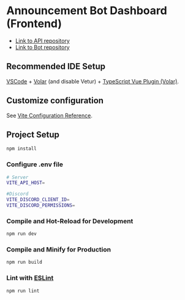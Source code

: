 # Announcement Bot Dashboard (Frontend)

- [Link to API repository](https://github.com/bubbzDotDev/bot-dashboard-api)
- [Link to Bot repository](https://github.com/bubbzDotDev/bot-dashboard-bot)

## Recommended IDE Setup

[VSCode](https://code.visualstudio.com/) + [Volar](https://marketplace.visualstudio.com/items?itemName=johnsoncodehk.volar) (and disable Vetur) + [TypeScript Vue Plugin (Volar)](https://marketplace.visualstudio.com/items?itemName=johnsoncodehk.vscode-typescript-vue-plugin).

## Customize configuration

See [Vite Configuration Reference](https://vitejs.dev/config/).

## Project Setup

```sh
npm install
```

### Configure .env file
```sh
# Server
VITE_API_HOST=

#Discord
VITE_DISCORD_CLIENT_ID=
VITE_DISCORD_PERMISSIONS=
```

### Compile and Hot-Reload for Development

```sh
npm run dev
```

### Compile and Minify for Production

```sh
npm run build
```

### Lint with [ESLint](https://eslint.org/)

```sh
npm run lint
```
